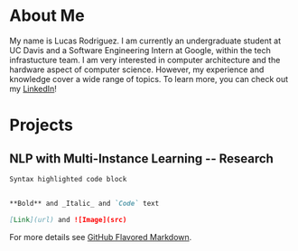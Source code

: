 # About Me
My name is Lucas Rodriguez. I am currently an undergraduate student at UC Davis and a Software Engineering Intern at Google, within the tech infrastucture team. I am very interested in computer architecture and the hardware aspect of computer science. However, my experience and knowledge cover a wide range of topics. To learn more, you can check out my [LinkedIn](https://www.linkedin.com/in/lucrod/)!

# Projects

## NLP with Multi-Instance Learning -- Research



```markdown
Syntax highlighted code block


**Bold** and _Italic_ and `Code` text

[Link](url) and ![Image](src)
```

For more details see [GitHub Flavored Markdown](https://guides.github.com/features/mastering-markdown/).
